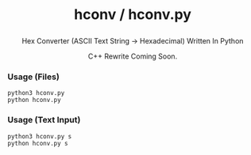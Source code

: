 # <p align="center"> hconv / hconv.py
<p align="center"> Hex Converter (ASCII Text String -> Hexadecimal) Written In Python 
<p align="center"> C++ Rewrite Coming Soon. 


### Usage (Files) 
`python3 hconv.py` <br>
`python hconv.py` 

### Usage (Text Input) 
`python3 hconv.py s` <br>
`python hconv.py s`
